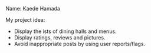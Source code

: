 Name: Kaede Hamada

My project idea:

- Display the ists of dining halls and menus.
- Display ratings, reviews and pictures.
- Avoid inappropriate posts by using user reports/flags.

